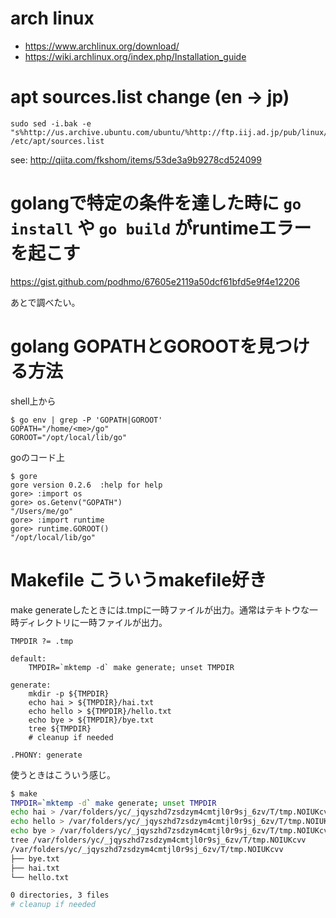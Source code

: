 # arch linux

- https://www.archlinux.org/download/
- https://wiki.archlinux.org/index.php/Installation_guide


# apt sources.list change (en -> jp)

```
sudo sed -i.bak -e "s%http://us.archive.ubuntu.com/ubuntu/%http://ftp.iij.ad.jp/pub/linux/ubuntu/archive/%g" /etc/apt/sources.list
```

see: http://qiita.com/fkshom/items/53de3a9b9278cd524099


# golangで特定の条件を達した時に `go install` や `go build` がruntimeエラーを起こす

https://gist.github.com/podhmo/67605e2119a50dcf61bfd5e9f4e12206

あとで調べたい。

# golang GOPATHとGOROOTを見つける方法

shell上から

```
$ go env | grep -P 'GOPATH|GOROOT'
GOPATH="/home/<me>/go"
GOROOT="/opt/local/lib/go"
```

goのコード上

```
$ gore
gore version 0.2.6  :help for help
gore> :import os
gore> os.Getenv("GOPATH")
"/Users/me/go"
gore> :import runtime
gore> runtime.GOROOT()
"/opt/local/lib/go"
```

# Makefile こういうmakefile好き

make generateしたときには.tmpに一時ファイルが出力。通常はテキトウな一時ディレクトリに一時ファイルが出力。


```make
TMPDIR ?= .tmp

default:
	TMPDIR=`mktemp -d` make generate; unset TMPDIR

generate:
	mkdir -p ${TMPDIR}
	echo hai > ${TMPDIR}/hai.txt
	echo hello > ${TMPDIR}/hello.txt
	echo bye > ${TMPDIR}/bye.txt
	tree ${TMPDIR}
	# cleanup if needed

.PHONY: generate
```

使うときはこういう感じ。

```bash
$ make
TMPDIR=`mktemp -d` make generate; unset TMPDIR
echo hai > /var/folders/yc/_jqyszhd7zsdzym4cmtjl0r9sj_6zv/T/tmp.NOIUKcvv/hai.txt
echo hello > /var/folders/yc/_jqyszhd7zsdzym4cmtjl0r9sj_6zv/T/tmp.NOIUKcvv/hello.txt
echo bye > /var/folders/yc/_jqyszhd7zsdzym4cmtjl0r9sj_6zv/T/tmp.NOIUKcvv/bye.txt
tree /var/folders/yc/_jqyszhd7zsdzym4cmtjl0r9sj_6zv/T/tmp.NOIUKcvv
/var/folders/yc/_jqyszhd7zsdzym4cmtjl0r9sj_6zv/T/tmp.NOIUKcvv
├── bye.txt
├── hai.txt
└── hello.txt

0 directories, 3 files
# cleanup if needed
```
